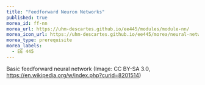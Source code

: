 ```yaml
---
title: "Feedforward Neuron Networks"
published: true
morea_id: ff-nn
morea_url: https://uhm-descartes.github.io/ee445/modules/module-nn/
morea_icon_url: https://uhm-descartes.github.io/ee445/morea/neural-networks/ff-net.gif
morea_type: prerequisite
morea_labels:
  - EE 445
---
```

Basic feedforward neural network
(Image: CC BY-SA 3.0, https://en.wikipedia.org/w/index.php?curid=8201514)
